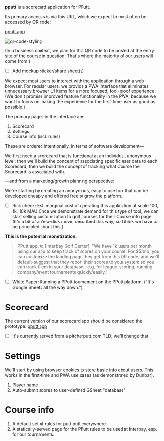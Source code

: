 **pputt** is a scorecard application for PPutt.

Its primary accecss is via this URL, which we expect to most often be accessed by QR code:

[pputt.app](http://pputt.app)

![qr-code-styling](https://user-images.githubusercontent.com/2374730/174653655-eb081435-b9a7-40c8-9d12-971ee1dc2987.png)



(In a business context, we plan for this QR code to be posted at the entry site of the course in question. That's where the majority of our users will come from.)

- [ ] Add mockup sticker/share sheet(s)

We expect most users to interact with the application through a web browser. For regular users, we provide a PWA interface that eliminates unnecessary browser UI items for a more focused, fool-proof experience. (We don't promise improved feature functionality in the PWA, because we want to focus on making the experience for the first-time user as good as possible.)

The primary pages in the interface are:
1. Scorecard
2. Settings
3. Course info (incl. rules)

These are ordered intentionally, in terms of software development—

We first need a scorecard that is functional at an individual, anonymous level;
then we'll build the concept of associating specific user data to each Scorecard;
then we build the concept of tracking what Course the Scorecard is associated with. 

—and from a marketing/growth planning perspective:

We're starting by creating an anonymous, easy to use tool that can be developed cheaply and offered free to grow the platform. 
- [ ] Risk check: Est. marginal cost of operating this application at scale 100, 1k, 10k MAU
Once we demonstrate demand for this type of tool, we can start selling customization to golf courses for their Course info page. (It's a bit of a Yelp-dick move, described this way, so I think we have to be principled about this.) 

**This is the potential monetization.**

> PPutt.app, to [Interbay Golf Center]: "We have 1k users per month using our app to keep track of scores on your course. For $5/mo, you can customize the landing page they get from this QR code, and we'll default-suggest that they report their scores to your system so you can track them in your database—e.g. for league-scoring, running company/event tournaments quickly/easily."

- [ ] White Paper: Running a PPutt tournament on the PPutt platform. ("It's Google Sheets all the way down.")

# Scorecard

The current version of our scorecard app should be considered the prototype:
[pputt.app](http://pputt.app)

- [ ] It's currently served from a pitcherputt.com TLD; we'll change that

# Settings
We'll start by using browser cookies to store basic info about users. This works in the first-time and PWA use cases (as demonstrated by Dunbar).

1. Player name
2. Auto-submit scores to user-defined GSheet "database"

# Course info

1. A default set of rules for putt putt everywhere.
2. A statically-served page for the PPutt rules to be used at Interbay, esp. for our tournaments.
